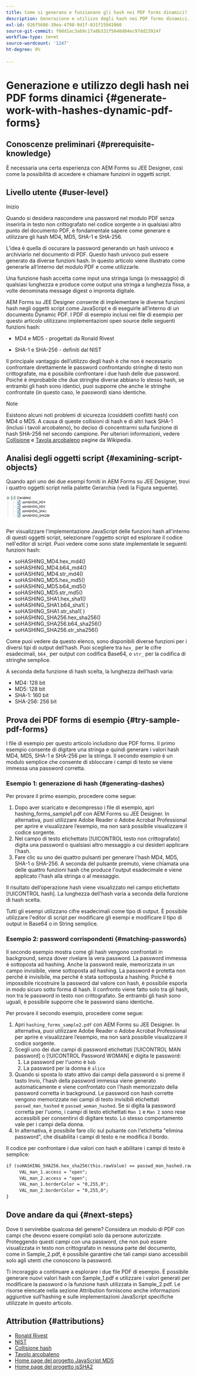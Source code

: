 ```yaml
---
title: Come si generano e funzionano gli hash nei PDF forms dinamici?
description: Generazione e utilizzo degli hash nei PDF forms dinamici.
exl-id: 026f5686-39ea-4798-9d1f-031f15941060
source-git-commit: f0dd1ac3ab9c17a8b331f5048d84ec97dd23924f
workflow-type: tm+mt
source-wordcount: '1247'
ht-degree: 0%

---
```


# Generazione e utilizzo degli hash nei PDF forms dinamici {#generate-work-with-hashes-dynamic-pdf-forms}

## Conoscenze preliminari {#prerequisite-knowledge}

È necessaria una certa esperienza con AEM Forms su JEE Designer, così come la possibilità di accedere e chiamare funzioni in oggetti script.

## Livello utente {#user-level}

Inizio

Quando si desidera nascondere una password nel modulo PDF senza inserirla in testo non crittografato nel codice sorgente o in qualsiasi altro punto del documento PDF, è fondamentale sapere come generare e utilizzare gli hash MD4, MD5, SHA-1 e SHA-256.

L’idea è quella di oscurare la password generando un hash univoco e archiviarlo nel documento di PDF. Questo hash univoco può essere generato da diverse funzioni hash. In questo articolo viene illustrato come generarle all’interno del modulo PDF e come utilizzarle.

Una funzione hash accetta come input una stringa lunga (o messaggio) di qualsiasi lunghezza e produce come output una stringa a lunghezza fissa, a volte denominata message digest o impronta digitale.

AEM Forms su JEE Designer consente di implementare le diverse funzioni hash negli oggetti script come JavaScript e di eseguirle all’interno di un documento Dynamic PDF. I PDF di esempio inclusi nei file di esempio per questo articolo utilizzano implementazioni open source delle seguenti funzioni hash:

* MD4 e MD5 - progettati da Ronald Rivest

* SHA-1 e SHA-256 - definiti dal NIST

Il principale vantaggio dell’utilizzo degli hash è che non è necessario confrontare direttamente le password confrontando stringhe di testo non crittografate, ma è possibile confrontare i due hash delle due password. Poiché è improbabile che due stringhe diverse abbiano lo stesso hash, se entrambi gli hash sono identici, puoi supporre che anche le stringhe confrontate (in questo caso, le password) siano identiche.

>[!NOTE]
>
>Esistono alcuni noti problemi di sicurezza (cosiddetti conflitti hash) con MD4 o MD5. A causa di queste collisioni di hash e di altri hack SHA-1 (inclusi i tavoli arcobaleno), ho deciso di concentrarmi sulla funzione di hash SHA-256 nel secondo campione. Per ulteriori informazioni, vedere [Collisione](https://en.wikipedia.org/wiki/Hash_collision) e [Tavola arcobaleno](https://en.wikipedia.org/wiki/Rainbow_table) pagine da Wikipedia.

## Analisi degli oggetti script {#examining-script-objects}

Quando apri uno dei due esempi forniti in AEM Forms su JEE Designer, trovi i quattro oggetti script nella palette Gerarchia (vedi la Figura seguente).

![Variabili](assets/variables.jpg)

Per visualizzare l&#39;implementazione JavaScript delle funzioni hash all&#39;interno di questi oggetti script, selezionare l&#39;oggetto script ed esplorare il codice nell&#39;editor di script. Puoi vedere come sono state implementate le seguenti funzioni hash:

* soHASHING_MD4.hex_md4()
* soHASHING_MD4.b64_md4()
* soHASHING_MD4.str_md4()
* soHASHING_MD5.hex_md5()
* soHASHING_MD5.b64_md5()
* soHASHING_MD5.str_md5()
* soHASHING_SHA1.hex_sha1()
* soHASHING_SHA1.b64_sha1( )
* soHASHING_SHA1.str_sha1( )
* soHASHING_SHA256.hex_sha256()
* soHASHING_SHA256.b64_sha256()
* soHASHING_SHA256.str_sha256()

Come puoi vedere da questo elenco, sono disponibili diverse funzioni per i diversi tipi di output dell’hash. Puoi scegliere tra `hex_` per le cifre esadecimali, `b64_` per output con codifica Base64, o `str_` per la codifica di stringhe semplice.

A seconda della funzione di hash scelta, la lunghezza dell’hash varia:

* MD4: 128 bit
* MD5: 128 bit
* SHA-1: 160 bit
* SHA-256: 256 bit

## Prova dei PDF forms di esempio {#try-sample-pdf-forms}

I file di esempio per questo articolo includono due PDF forms. Il primo esempio consente di digitare una stringa e quindi generare i valori hash MD4, MD5, SHA-1 e SHA-256 per la stringa. Il secondo esempio è un modulo semplice che consente di sbloccare i campi di testo se viene immessa una password corretta.

### Esempio 1: generazione di hash {#generating-dashes}

Per provare il primo esempio, procedere come segue:

1. Dopo aver scaricato e decompresso i file di esempio, apri hashing_forms_sample1.pdf con AEM Forms su JEE Designer. In alternativa, puoi utilizzare Adobe Reader o Adobe Acrobat Professional per aprire e visualizzare l’esempio, ma non sarà possibile visualizzare il codice sorgente.
1. Nel campo di testo etichettato [!UICONTROL testo non crittografato] digita una password o qualsiasi altro messaggio a cui desideri applicare l’hash.
1. Fare clic su uno dei quattro pulsanti per generare l&#39;hash MD4, MD5, SHA-1 o SHA-256. A seconda del pulsante premuto, viene chiamata una delle quattro funzioni hash che produce l&#39;output esadecimale e viene applicato l&#39;hash alla stringa o al messaggio.

Il risultato dell’operazione hash viene visualizzato nel campo etichettato [!UICONTROL hash]. La lunghezza dell’hash varia a seconda della funzione di hash scelta.

Tutti gli esempi utilizzano cifre esadecimali come tipo di output. È possibile utilizzare l&#39;editor di script per modificare gli esempi e modificare il tipo di output in Base64 o in String semplice.

### Esempio 2: password corrispondenti {#matching-passwords}

Il secondo esempio mostra come gli hash vengono confrontati in background, senza dover rivelare la vera password. La password immessa è sottoposta ad hashing. Anche la password reale, memorizzata in un campo invisibile, viene sottoposta ad hashing. La password è protetta non perché è invisibile, ma perché è stata sottoposta a hashing. Poiché è impossibile ricostruire la password dal valore con hash, è possibile esporla in modo sicuro sotto forma di hash. Il confronto viene fatto solo tra gli hash, non tra le password in testo non crittografato. Se entrambi gli hash sono uguali, è possibile supporre che le password siano identiche.

Per provare il secondo esempio, procedere come segue:

1. Apri `hashing_forms_sample2.pdf` con AEM Forms su JEE Designer. In alternativa, puoi utilizzare Adobe Reader o Adobe Acrobat Professional per aprire e visualizzare l’esempio, ma non sarà possibile visualizzare il codice sorgente.
1. Scegli uno dei due campi di password etichettati [!UICONTROL MAN password] o [!UICONTROL Password WOMAN] e digita le password:
   1. La password per l&#39;uomo è `bob`
   1. La password per la donna è `alice`
1. Quando si sposta lo stato attivo dai campi della password o si preme il tasto Invio, l&#39;hash della password immessa viene generato automaticamente e viene confrontato con l&#39;hash memorizzato della password corretta in background. Le password con hash corrette vengono memorizzate nei campi di testo invisibili etichettati `passwd_man_hashed` e `passwd_woman_hashed`. Se si digita la password corretta per l&#39;uomo, i campi di testo etichettati `Man 1` e `Man 2` sono rese accessibili per consentirvi di digitare testo. Lo stesso comportamento vale per i campi della donna.
1. In alternativa, è possibile fare clic sul pulsante con l&#39;etichetta &quot;elimina password&quot;, che disabilita i campi di testo e ne modifica il bordo.

Il codice per confrontare i due valori con hash e abilitare i campi di testo è semplice:

```xml
if (soHASHING_SHA256.hex_sha256(this.rawValue) == passwd_man_hashed.rawValue){
     VAL_man_1.access = "open";
     VAL_man_2.access = "open";
     VAL_man_1.borderColor = "0,255,0";
     VAL_man_2.borderColor = "0,255,0";
}
```

## Dove andare da qui {#next-steps}

Dove ti servirebbe qualcosa del genere? Considera un modulo di PDF con campi che devono essere compilati solo da persone autorizzate. Proteggendo questi campi con una password, che non può essere visualizzata in testo non crittografato in nessuna parte del documento, come in Sample_2.pdf, è possibile garantire che tali campi siano accessibili solo agli utenti che conoscono la password.

Ti incoraggio a continuare a esplorare i due file PDF di esempio.  È possibile generare nuovi valori hash con Sample_1.pdf e utilizzare i valori generati per modificare la password o la funzione hash utilizzata in Sample_2.pdf.  Le risorse elencate nella sezione Attribution forniscono anche informazioni aggiuntive sull’hashing e sulle implementazioni JavaScript specifiche utilizzate in questo articolo.

## Attribution {#attributions}

* [Ronald Rivest](https://en.wikipedia.org/wiki/Ron_Rivest)
* [NIST](https://csrc.nist.gov/projects/cryptographic-standards-and-guidelines)
* [Collisione hash](https://en.wikipedia.org/wiki/Hash_collision)
* [Tavolo arcobaleno](https://en.wikipedia.org/wiki/Rainbow_table)
* [Home page del progetto JavaScript MD5](https://pajhome.org.uk/crypt/md5/)
* [Home page del progetto jsSHA2](https://anmar.eu.org/projects/jssha2/)
